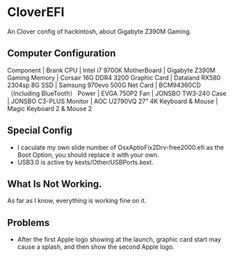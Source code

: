 # CloverEFI
An Clover config of hackintosh, about Gigabyte Z390M Gaming.

## Computer Configuration
Component | Brank
CPU | Intel i7 9700K
MotherBoard | Gigabyte Z390M Gaming
Memory | Corsair 16G DDR4 3200
Graphic Card | Dataland RX580 2304sp 8G
SSD | Samsung 970evo 500G
Net Card | BCM94360CD（Including BlueTooth）
Power | EVGA 750P2
Fan | JONSBO TW3-240
Case | JONSBO C3-PLUS
Monitor | AOC U2790VQ 27” 4K
Keyboard & Mouse | Magic Keyboard 2 & Mouse 2

## Special Config
- I caculate my own slide number of OsxAptioFix2Drv-free2000.efi as the Boot Option, you should replace it with your own.
- USB3.0 is active by kexts/Other/USBPorts.kext.

## What Is Not Working.
As far as I know, everything is working fine on it.

## Problems
- After the first Apple logo showing at the launch, graphic card start may cause a splash, and then show the second Apple logo.
